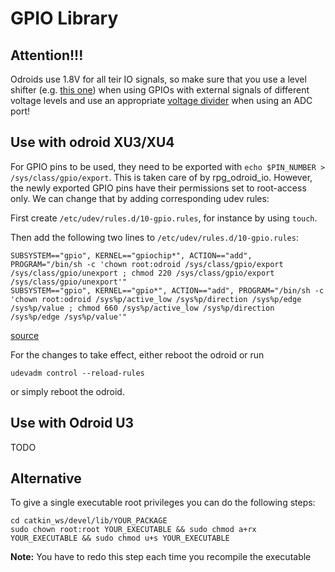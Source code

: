 GPIO Library
============

Attention!!!
------------

Odroids use 1.8V for all teir IO signals, so make sure that you use a level shifter (e.g. [this one](https://www.digikey.ch/product-detail/de/sparkfun-electronics/BOB-11771/1568-1208-ND/5673794)) when using GPIOs with external signals of different voltage levels and use an appropriate [voltage divider](https://en.wikipedia.org/wiki/Voltage_divider) when using an ADC port!

Use with odroid XU3/XU4
-----------------------
For GPIO pins to be used, they need to be exported with `echo $PIN_NUMBER > /sys/class/gpio/export`. This is taken care of by rpg_odroid_io. However, the newly exported GPIO pins have their permissions set to root-access only. We can change that by adding
corresponding udev rules:

First create `/etc/udev/rules.d/10-gpio.rules`, for instance by using `touch`.

Then add the following two lines to `/etc/udev/rules.d/10-gpio.rules`:

```
SUBSYSTEM=="gpio", KERNEL=="gpiochip*", ACTION=="add", PROGRAM="/bin/sh -c 'chown root:odroid /sys/class/gpio/export /sys/class/gpio/unexport ; chmod 220 /sys/class/gpio/export /sys/class/gpio/unexport'"
SUBSYSTEM=="gpio", KERNEL=="gpio*", ACTION=="add", PROGRAM="/bin/sh -c 'chown root:odroid /sys%p/active_low /sys%p/direction /sys%p/edge /sys%p/value ; chmod 660 /sys%p/active_low /sys%p/direction /sys%p/edge /sys%p/value'"
```

[source](http://forum.odroid.com/viewtopic.php?f=80&t=15000)

For the changes to take effect, either reboot the odroid or run

`udevadm control --reload-rules`

or simply reboot the odroid. 


Use with Odroid U3
------------------
TODO

Alternative
-----------

To give a single executable root privileges you can do the following steps:

```
cd catkin_ws/devel/lib/YOUR_PACKAGE
sudo chown root:root YOUR_EXECUTABLE && sudo chmod a+rx YOUR_EXECUTABLE && sudo chmod u+s YOUR_EXECUTABLE
```

**Note:** You have to redo this step each time you recompile the executable
